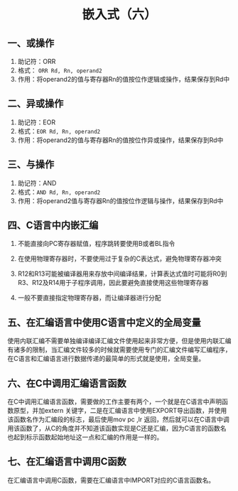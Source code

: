 <h1><center>嵌入式（六）</center></h1>

## 一、或操作

1. 助记符：ORR
2. 格式： `ORR Rd, Rn, operand2`
3. 作用：将operand2的值与寄存器Rn的值按位作逻辑或操作，结果保存到Rd中



## 二、异或操作

1. 助记符：EOR
2. 格式：`EOR Rd, Rn, operand2`
3. 作用：将operand2的值与寄存器Rn的值按位作异或操作，结果保存到Rd中



## 三、与操作

1. 助记符：AND
2. 格式：`AND Rd, Rn, operand2`
3. 作用：将operand2值与寄存器Rn的值按位作逻辑与操作，结果保存到Rd中



## 四、C语言中内嵌汇编

1. 不能直接向PC寄存器赋值，程序跳转要使用B或者BL指令

2. 在使用物理寄存器时，不要使用过于复杂的C表达式，避免物理寄存器冲突

3. R12和R13可能被编译器用来存放中间编译结果，计算表达式值时可能将R0到R3、R12及R14用于子程序调用，因此要避免直接使用这些物理寄存器

4. 一般不要直接指定物理寄存器，而让编译器进行分配

   

## 五、在汇编语言中使用C语言中定义的全局变量

使用内联汇编不需要单独编译编译汇编文件使用起来非常方便，但是使用内联汇编有诸多的限制，当汇编文件较多的时候就需要使用专门的汇编文件编写汇编程序，在C语言和汇编语言进行数据传递的最简单的形式就是使用，全局变量。



## 六、在C中调用汇编语言函数

在C中调用汇编语言函数，需要做的工作主要有两个，一个就是在C语言中声明函数原型，并加extern 关键字，二是在汇编语言中使用EXPORT导出函数，并使用该函数名作为汇编段的标志，最后使用mov pc ,lr 返回，然后就可以在C语言中调用该函数了，从C的角度并不知道该函数实现是C还是汇编，因为C语言的函数名也起到标示函数起始地址这一点和汇编的作用是一样的。



## 七、在汇编语言中调用C函数

在汇编语言中调用C函数，需要在汇编语言中IMPORT对应的C语言函数名。


